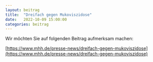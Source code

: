 ```yaml
---
layout: beitrag
title:  "Dreifach gegen Mukoviszidose"
date:   2022-10-09 15:00:00
categories: beitrag
---
```


Wir möchten Sie auf folgenden Beitrag aufmerksam machen:

[https://www.mhh.de/presse-news/dreifach-gegen-mukoviszidose](https://www.mhh.de/presse-news/dreifach-gegen-mukoviszidose)